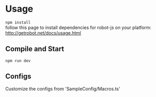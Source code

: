 # Usage
`npm install`  
follow this page to install dependencies for robot-js on your platform:
http://getrobot.net/docs/usage.html

## Compile and Start
`npm run dev`

## Configs
Customize the configs from 'SampleConfig/Macros.ts'

